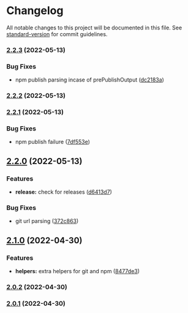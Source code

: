 # Changelog

All notable changes to this project will be documented in this file. See [standard-version](https://github.com/conventional-changelog/standard-version) for commit guidelines.

### [2.2.3](https://github.com/lexedwards/release-cli/compare/v2.2.2...v2.2.3) (2022-05-13)


### Bug Fixes

* npm publish parsing incase of prePublishOutput ([dc2183a](https://github.com/lexedwards/release-cli/commit/dc2183a7fd16e7211822e119c487760a07a43844))

### [2.2.2](https://github.com/lexedwards/release-cli/compare/v2.2.1...v2.2.2) (2022-05-13)

### [2.2.1](https://github.com/lexedwards/release-cli/compare/v2.2.0...v2.2.1) (2022-05-13)


### Bug Fixes

* npm publish failure ([7df553e](https://github.com/lexedwards/release-cli/commit/7df553e332f648941525acbecd4e47d93982edae))

## [2.2.0](https://github.com/lexedwards/release-cli/compare/v2.1.0...v2.2.0) (2022-05-13)


### Features

* **release:** check for releases ([d6413d7](https://github.com/lexedwards/release-cli/commit/d6413d75c43273e6edf2d0a5c12aeac964db1d54))


### Bug Fixes

* git url parsing ([372c863](https://github.com/lexedwards/release-cli/commit/372c86349e1fac65484a1d079847db22f7843484))

## [2.1.0](https://github.com/lexedwards/release-cli/compare/v2.0.2...v2.1.0) (2022-04-30)


### Features

* **helpers:** extra helpers for git and npm ([8477de3](https://github.com/lexedwards/release-cli/commit/8477de3330b8b0b3cd67b48868f604a743b8f12a))

### [2.0.2](https://github.com/lexedwards/release-cli/compare/v2.0.1...v2.0.2) (2022-04-30)

### [2.0.1](https://github.com/lexedwards/release-cli/compare/v2.0.0...v2.0.1) (2022-04-30)
